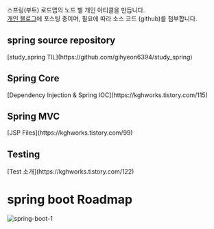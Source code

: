 스프링(부트) 로드맵의 노드 별 개인 아티클을 만듭니다.   
[개인 블로그](https://kghworks.tistory.com/)에 포스팅 중이며, 필요에 따라 소스 코드 (github)를 첨부합니다.  
<h2>spring source repository</h2>  
[study_spring TIL](https://github.com/gihyeon6394/study_spring)  

<h2>Spring Core</h2>  
[Dependency Injection & Spring IOC](https://kghworks.tistory.com/115)  

<h2>Spring MVC</h2>  
[JSP Files](https://kghworks.tistory.com/99)  

<h2>Testing</h2>  
[Test 소개](https://kghworks.tistory.com/122)  
            
<h1>spring boot Roadmap</h1>  

![spring-boot-1](https://user-images.githubusercontent.com/53042858/228725911-63aa7c6e-b135-467e-b056-ed602320a196.png)
